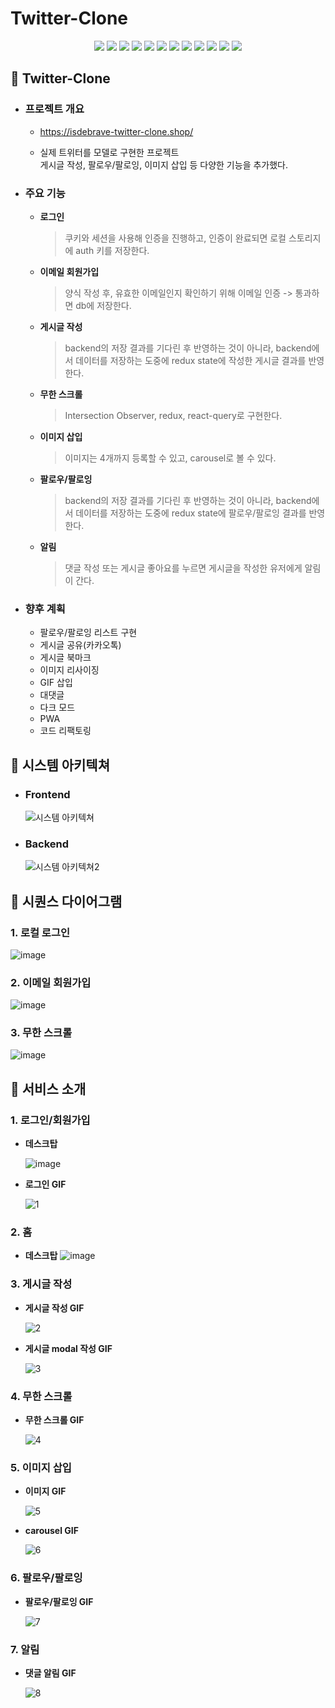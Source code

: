 # Twitter-Clone

<div align=center>
  <img src="https://img.shields.io/badge/javascript-F7DF1E?style=for-the-badge&logo=javascript&logoColor=black">
  <img src="https://img.shields.io/badge/typescript-3178C6?style=for-the-badge&logo=typescript&logoColor=white">
  <img src="https://img.shields.io/badge/react-61DAFB?style=for-the-badge&logo=react&logoColor=black">
  <img src="https://img.shields.io/badge/redux toolkit-764ABC?style=for-the-badge&logo=redux&logoColor=white">
  <img src="https://img.shields.io/badge/react query-FF4154?style=for-the-badge&logo=react query&logoColor=white">
  <img src="https://img.shields.io/badge/express-000000?style=for-the-badge&logo=express&logoColor=white">
  <img src="https://img.shields.io/badge/prisma-2D3748?style=for-the-badge&logo=prisma&logoColor=white">
  <img src="https://img.shields.io/badge/mongodb-47A248?style=for-the-badge&logo=mongodb&logoColor=white">
  <img src="https://img.shields.io/badge/nginx-009639?style=for-the-badge&logo=nginx&logoColor=white">
  <img src="https://img.shields.io/badge/amazon ec2-FF9900?style=for-the-badge&logo=amazon ec2&logoColor=white">
  <img src="https://img.shields.io/badge/tailwind css-06B6D4?style=for-the-badge&logo=tailwind css&logoColor=white">
  <img src="https://img.shields.io/badge/webpack-8DD6F9?style=for-the-badge&logo=webpack&logoColor=black">
</div>

## 📌 Twitter-Clone

- ### 프로젝트 개요

  - https://isdebrave-twitter-clone.shop/

  - 실제 트위터를 모델로 구현한 프로젝트  
    게시글 작성, 팔로우/팔로잉, 이미지 삽입 등 다양한 기능을 추가했다.

- ### 주요 기능

  - **로그인**

    > 쿠키와 세션을 사용해 인증을 진행하고, 인증이 완료되면 로컬 스토리지에 auth 키를 저장한다.

  - **이메일 회원가입**

    > 양식 작성 후, 유효한 이메일인지 확인하기 위해 이메일 인증 -> 통과하면 db에 저장한다.

  - **게시글 작성**

    > backend의 저장 결과를 기다린 후 반영하는 것이 아니라, backend에서 데이터를 저장하는 도중에 redux state에 작성한 게시글 결과를 반영한다.

  - **무한 스크롤**

    > Intersection Observer, redux, react-query로 구현한다.

  - **이미지 삽입**

    > 이미지는 4개까지 등록할 수 있고, carousel로 볼 수 있다.

  - **팔로우/팔로잉**

    > backend의 저장 결과를 기다린 후 반영하는 것이 아니라, backend에서 데이터를 저장하는 도중에 redux state에 팔로우/팔로잉 결과를 반영한다.

  - **알림**
    > 댓글 작성 또는 게시글 좋아요를 누르면 게시글을 작성한 유저에게 알림이 간다.

- ### 향후 계획
  - 팔로우/팔로잉 리스트 구현
  - 게시글 공유(카카오톡)
  - 게시글 북마크
  - 이미지 리사이징
  - GIF 삽입
  - 대댓글
  - 다크 모드
  - PWA
  - 코드 리팩토링

## 📌 시스템 아키텍쳐

- ### Frontend

  ![시스템 아키텍쳐](https://github.com/isdebrave/twitter-clone/assets/148482966/72c3fc95-39d7-461f-ba77-d91cf91e098a)

- ### Backend
  ![시스템 아키텍쳐2](https://github.com/isdebrave/twitter-clone/assets/148482966/350ae025-1f61-43a4-847d-5cac9e367316)

## 📌 시퀀스 다이어그램

### 1. 로컬 로그인

![image](https://github.com/isdebrave/twitter-clone/assets/148482966/a4b06188-94cc-4019-a5b7-5da5c3847a6c)

### 2. 이메일 회원가입

![image](https://github.com/isdebrave/twitter-clone/assets/148482966/a74ce5a6-f79c-4c27-a533-3d3d644b0de4)

### 3. 무한 스크롤

![image](https://github.com/isdebrave/twitter-clone/assets/148482966/5b65deff-c920-4ad3-b45f-9cf139f57435)

## 📌 서비스 소개

### 1. 로그인/회원가입

- **데스크탑**

  ![image](https://github.com/isdebrave/twitter-clone/assets/148482966/466a031c-b60f-455b-828f-048f968cbb45)

- **로그인 GIF**

  ![1](https://github.com/isdebrave/twitter-clone/assets/148482966/3d1e43e3-4f7f-41f1-9ac5-2d547cfcd832)

### 2. 홈

- **데스크탑**
  ![image](https://github.com/isdebrave/twitter-clone/assets/148482966/5da03b16-d003-4579-865f-27ca598ca078)

### 3. 게시글 작성

- **게시글 작성 GIF**

  ![2](https://github.com/isdebrave/twitter-clone/assets/148482966/cb30cba1-0c0c-4c0c-85f0-08f153b32250)

- **게시글 modal 작성 GIF**

  ![3](https://github.com/isdebrave/twitter-clone/assets/148482966/701ea629-d8eb-4f0d-9b4f-a7a98289ca91)

### 4. 무한 스크롤

- **무한 스크롤 GIF**

  ![4](https://github.com/isdebrave/twitter-clone/assets/148482966/f1bde797-83bc-447b-813a-984ba8e13638)

### 5. 이미지 삽입

- **이미지 GIF**

  ![5](https://github.com/isdebrave/twitter-clone/assets/148482966/7ae5b395-3a18-40a0-8d20-31eec4718f6f)

- **carousel GIF**

  ![6](https://github.com/isdebrave/twitter-clone/assets/148482966/bfb5abff-8e1f-4706-95f3-55e0b683cc49)

### 6. 팔로우/팔로잉

- **팔로우/팔로잉 GIF**

  ![7](https://github.com/isdebrave/twitter-clone/assets/148482966/4140c2d5-bcaa-4d77-a8c1-e959ec054d6b)

### 7. 알림

- **댓글 알림 GIF**

  ![8](https://github.com/isdebrave/twitter-clone/assets/148482966/38639de5-d325-4086-a05f-0f95341db297)

